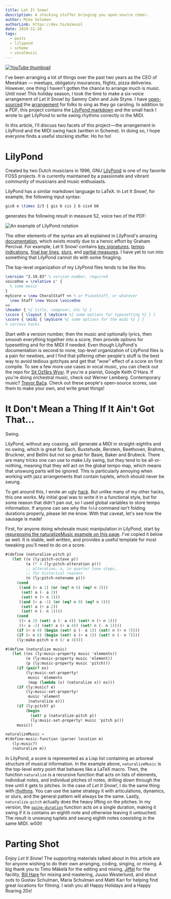 ```yaml
---
title: Let It Snow!
description: A stocking stuffer bringing you open-source cheer.
author: Mike Solomon
authorLink: https://dev.to/mikesol
date: 2019-12-26
tags:
  - posts
  - lilypond
  - scheme
  - vocalmusic
---
```


[![YouTube thumbnail](https://img.youtube.com/vi/Dnh-YGmpMuk/0.jpg)](https://www.youtube.com/watch?v=Dnh-YGmpMuk)

I've been arranging a lot of things over the past two years as the CEO of Meeshkan — meetups, obligatory insurances, flights, pizza deliveries. However, one thing I haven't gotten the chance to arrange much is music. Until now! This holiday season, I took the time to make a six-voice arrangement of _Let It Snow!_ by Sammy Cahn and Jule Styne. I have [open-sourced](https://github.com/meeshkan/let-it-snow) the [arrangement](https://github.com/Meeshkan/let-it-snow/releases/download/v0.0.0/let-it-snow.pdf) for folks to sing as they go caroling.  In addition to a PDF, this project contains the [LilyPond markdown](https://github.com/Meeshkan/let-it-snow/blob/ebc4702e8f7cd1f6d3a80d4dc4fbab632ed56d77/let-it-snow.ly
) and the small hack I wrote to get LilyPond to write swing rhythms correctly in the MIDI.

In this article, I'll discuss two facets of this project — the arrangement in LilyPond and the MIDI swing hack (written in Scheme). In doing so, I hope everyone finds a useful stocking stuffer. Ho ho ho!

# LilyPond

Created by two Dutch musicians in 1996, GNU [LilyPond](https://lilypond.org) is one of my favorite FOSS projects.  It is currently maintained by a passionate and vibrant community of musicians and music enthusiasts.

LilyPond has a similar markdown language to LaTeX.  In _Let It Snow!_, for example, the following input syntax:

```latex
gis8 e \times 2/3 { gis b cis } b cis4 b8
```

generates the following result in measure 52, voice two of the PDF:

![An example of LilyPond notation](https://thepracticaldev.s3.amazonaws.com/i/f2c1g72jtumhetusowjf.png)


The other elements of the syntax are all explained in LilyPond's amazing [documentation](http://lilypond.org/manuals.html), which exists mostly due to a heroic effort by Graham Percival. For example, Let It Snow! contains [key signatures](https://github.com/Meeshkan/let-it-snow/blob/ebc4702e8f7cd1f6d3a80d4dc4fbab632ed56d77/let-it-snow.ly#L14), [tempo indications](https://github.com/Meeshkan/let-it-snow/blob/ebc4702e8f7cd1f6d3a80d4dc4fbab632ed56d77/let-it-snow.ly#L15), [final bar lines](https://github.com/Meeshkan/let-it-snow/blob/ebc4702e8f7cd1f6d3a80d4dc4fbab632ed56d77/let-it-snow.ly#L95), [slurs](https://github.com/Meeshkan/let-it-snow/blob/ebc4702e8f7cd1f6d3a80d4dc4fbab632ed56d77/let-it-snow.ly#L28), and [partial measures](https://medium.com/r/?url=https%3A%2F%2Fgithub.com%2FMeeshkan%2Flet-it-snow%2Fblob%2Febc4702e8f7cd1f6d3a80d4dc4fbab632ed56d77%2Flet-it-snow.ly%23L10). I have yet to run into something that LilyPond cannot do with some finagling.

The top-level organization of my LilyPond files tends to be like this:

```latex
\version "2.19.83" % version number, required
voiceOne = \relative c' {
  % some music
}
myScore = \new ChoralStaff << % or PianoStaff, or whatever
  \new Staff \new Voice \voiceOne
>>
\header { %{ title, composer, etc %} }
\score { \layout { \myScore %{ some options for typesetting %} } }
\score { \midi { \myScore %{ some options for the midi %} } }
% various hacks
```

Start with a version number, then the music and optionally lyrics, then smoosh everything together into a score, then provide options for typesetting and for the MIDI if needed. Even though LilyPond's documentation is second to none, top-level organization of LilyPond files is a pain for newbies, and I find that pilfering other people's stuff is the best way to avoid tedious gotchyas and get that "wow" effect of a score on first compile. To see a few more use cases in vocal music, you can check out the repo for [Sit Ozfårs Wysr](https://github.com/mikesol/saw). If you're a pianist, Google Keith O'Hara. If you're doing orchestral music, check out Werner Lemberg. Contemporary music? [Trevor Bača](http://abjad.mbrsi.org/). Check out these people's open-source scores, use them to make your own, and write great things!


# It Don't Mean a Thing If It Ain't Got That…

Swing.

LilyPond, without any coaxing, will generate a MIDI in straight-eighths and no swing, which is great for Bach, Buxtehude, Berstein, Beethoven, Brahms, Bruckner, and Bellini but not so great for Basie, Baker and  Brubeck. There are many tricks one can use to make Lily swing, but they tend to be all-or-nothing, meaning that they will act on the global tempo map, which means that unswung parts will be ignored. This is particularly annoying when working with jazz arrangements that contain tuplets, which should never be swung.

To get around this, I wrote an ugly [hack](https://github.com/Meeshkan/let-it-snow/blob/ebc4702e8f7cd1f6d3a80d4dc4fbab632ed56d77/let-it-snow.ly#L849). But unlike many of my other hacks, this one _works_. My initial goal was to write it in a functional style, but for some reason that didn't pan out, so I used global variables to store tempo information. If anyone can see why the `fold` command isn't folding durations properly, please let me know. With that caveat, let's see how the sausage is made!

First, for anyone doing wholesale music manipulation in LilyPond, start by [repurposing the naturalizeMusic example on this page](http://lilypond.org/doc/v2.18/Documentation/notation/changing-multiple-pitches
). I've copied it below as well. It is stable, well written, and provides a useful template for most tweaking you'll need to do on a score.

```scheme
#(define (naturalize-pitch p)
   (let ((o (ly:pitch-octave p))
         (a (* 4 (ly:pitch-alteration p)))
         ;; alteration, a, in quarter tone steps,
         ;; for historical reasons
         (n (ly:pitch-notename p)))
     (cond
      ((and (> a 1) (or (eq? n 6) (eq? n 2)))
       (set! a (- a 2))
       (set! n (+ n 1)))
      ((and (< a -1) (or (eq? n 0) (eq? n 3)))
       (set! a (+ a 2))
       (set! n (- n 1))))
     (cond
      ((> a 2) (set! a (- a 4)) (set! n (+ n 1)))
      ((< a -2) (set! a (+ a 4)) (set! n (- n 1))))
     (if (< n 0) (begin (set! o (- o 1)) (set! n (+ n 7))))
     (if (> n 6) (begin (set! o (+ o 1)) (set! n (- n 7))))
     (ly:make-pitch o n (/ a 4))))

#(define (naturalize music)
   (let ((es (ly:music-property music 'elements))
         (e (ly:music-property music 'element))
         (p (ly:music-property music 'pitch)))
     (if (pair? es)
         (ly:music-set-property!
          music 'elements
          (map (lambda (x) (naturalize x)) es)))
     (if (ly:music? e)
         (ly:music-set-property!
          music 'element
          (naturalize e)))
     (if (ly:pitch? p)
         (begin
           (set! p (naturalize-pitch p))
           (ly:music-set-property! music 'pitch p)))
     music))

naturalizeMusic =
#(define-music-function (parser location m)
   (ly:music?)
   (naturalize m))
```

In LilyPond, a score is represented as a Lisp list containing an arboreal structure of musical information. In the example above, `naturalizeMusic` is the top-level entry point that behaves like a LaTeX macro. Then, the function `naturalize` is a recursive function that acts on lists of elements, individual notes, and individual pitches of notes, drilling down through the tree until it gets to pitches. In the case of _Let It Snow!_, I do the same thing with [rhythms](https://github.com/Meeshkan/let-it-snow/blob/ebc4702e8f7cd1f6d3a80d4dc4fbab632ed56d77/let-it-snow.ly#L884). You can use the same strategy it with articulations, dynamics, or slurs, and the general pattern will always be the same. Lastly, `naturalize-pitch` actually does the heavy lifting on the pitches. In my version, the [`swing-duration`](https://github.com/Meeshkan/let-it-snow/blob/ebc4702e8f7cd1f6d3a80d4dc4fbab632ed56d77/let-it-snow.ly#L851) function acts on a single duration, making it swing if it is contains an eighth note and otherwise leaving it untouched. The result is unswung tuplets and swung eighth notes coexisting in the same MIDI. w00t!

# Parting Shot

Enjoy _Let It Snow!_ The supporting materials talked about in this article are for anyone wishing to do their own arranging, coding, singing, or mixing. A big thank you to Timo Mäkelä for the editing and mixing, [Jiffel](https://www.jiffel.com/) for the facility, [Bill Hare](http://billhare.tv) for mixing and mastering, Juuso Westerlund, and shout outs to Gustav Schulman, Maria Schulman and Matti Kari for helping find great locations for filming. I wish you all Happy Holidays and a Happy Roaring 20s!